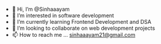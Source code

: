 - 👋 Hi, I’m @Sinhaaayam
- 👀 I’m interested in software development
- 🌱 I’m currently learning Frontend Development and DSA
- 💞️ I’m looking to collaborate on web development projects
- 📫 How to reach me ... sinhaaayam21@gmail.com

<!---
Sinhaaayam/Sinhaaayam is a ✨ special ✨ repository because its `README.md` (this file) appears on your GitHub profile.
You can click the Preview link to take a look at your changes.
--->
